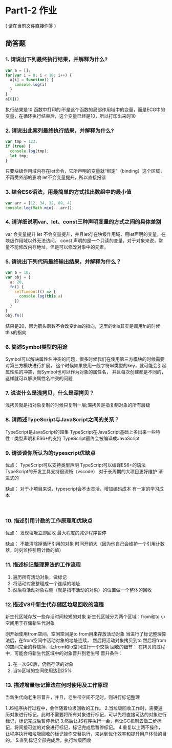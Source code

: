 # Part1-2 作业

( 请在当前文件直接作答 )

## 简答题

### 1. 请说出下列最终执行结果，并解释为什么?

```javascript
var a = [];
for(var i = 0; i < 10; i++) {
  a[i] = function() {
    console.log(i)
  }
}
a[6]()
```
执行结果是10
函数中打印的i不是这个函数的局部作用域中的变量，而是ECG中的变量，在循环执行结束后，这个变量已经是10，所以打印出来时10

### 2. 请说出此案列最终执行结果，并解释为什么?

```javascript
var tmp = 123;
if (true) {
  console.log(tmp);
  let tmp;
}
```
只要块级作用域内存在let命令，它所声明的变量就“绑定”（binding）这个区域，不再受外部的影响
let不会变量提升，所以直接报错

### 3. 结合ES6语法，用最简单的方式找出数组中的最小值

```javascript
var arr = [12, 34, 32, 89, 4]
console.log(Math.min(...arr));
```

### 4. 请详细说明var、let、const三种声明变量的方式之间的具体差别
var 会变量提升
let 不会变量提升，并且let存在块级作用域，用let声明的变量，在块级作用域以外无法访问。
const 声明的是一个只读的变量，对于对象来说，常量不能修改内存地址，但是可以修改对象中的元素。

### 5. 请说出下列代码最终输出结果，并解释为什么？

```javascript
var a = 10;
var obj = {
  a: 20,
  fn() {
    setTimeout(() => {
      console.log(this.a)
    })
  }
}
obj.fn()
```
结果是20，因为箭头函数不会改变this的指向，这里的this其实是调用fn的时候this的指向
　
### 6. 简述Symbol类型的用途
Symbol可以解决属性名冲突的问题，很多时候我们在使用第三方模块的时候需要对第三方模块进行扩展，
这个时候如果使用一般字符串类型的key，就可能会引起属性名的冲突，而Symbol也可以作为对象的属性名，
并且每次创建都是不同的，这样就可以解决属性名冲突的问题
　
### 7. 说说什么是浅拷贝，什么是深拷贝？
浅拷贝就是指对象复制的时候只复制一层;深拷贝是指复制对象的所有层级
　
### 8. 请简述TypeScript与JavaScript之间的关系？
TypeScript是JavaScript的超集
TypeScript在JavaScript基础上多出来一些特性：类型声明和ES6+的支持
TypeScript最终会被编译成JavaScript

### 9. 请谈谈你所认为的typescript优缺点
优点：
TypeScript可以支持类型声明
TypeScript可以编译ES6+的语法
TypeScript的开发工具支持很流畅（vscode）
对于长周期的大项目更好维护
渐进式的

缺点：
对于小项目来说，typescript会不太灵活，增加编码成本
有一定的学习成本

　

### 10. 描述引用计数的工作原理和优缺点
优点：
发现垃圾立即回收
最大程度的减少程序暂停

缺点：
不能清除掉循环引用的对象
时间开销大（因为他自己会维护一个引用计数器，时刻监控引用计数的值）

### 11. 描述标记整理算法的工作流程
1. 遍历所有活动对象，做标记
2. 将活动对象整理成一个连续的地址
3. 然后将活动对象右侧（就是指不活动的对象）的位置做一个整体的回收

### 12.描述V8中新生代存储区垃圾回收的流程
新生代区域存放一些存活时间较短的对象
新生代区域分为两个区域：from和to
小空间用于存储新生代对象

刚开始使用from空间，空闲空间是to
from用来存放活动对象
当进行了标记整理算法后，在from空间中活动对象的地址连续，
然后将活动对象拷贝到to
然后将from的空间完全的释放掉，让from和to空间进行一个交换
回收的细节：
在拷贝的过程中，可能会将新生代区域中的对象晋升到老生带
晋升条件：
1. 在一次GC后，仍然存活的对象
2. 当to区域的空间使用达到25%
### 13. 描述增量标记算法在何时使用及工作原理
当新生代向老生带晋升，并且，老生带空间不足时，则进行标记整理

1.JS程序执行过程中，会伴随着垃圾回收的工作。
2.当垃圾回收工作时，需要遍历对象进行标记，此时不需要将所有对象进行标记，可以先将直接可达的对象进行标记，标记完成后暂停标记
3.然后让JS程序执行一会，再让GC机制去做二步标记，将间接可达的对象进行标记，标记完成后暂停标记。
4.重复以上两不操作，让程序执行和垃圾回收的标记操作交替执行，来达到优化效率和提升用户体验的目的。
5.直到标记全部完成后，执行垃圾回收